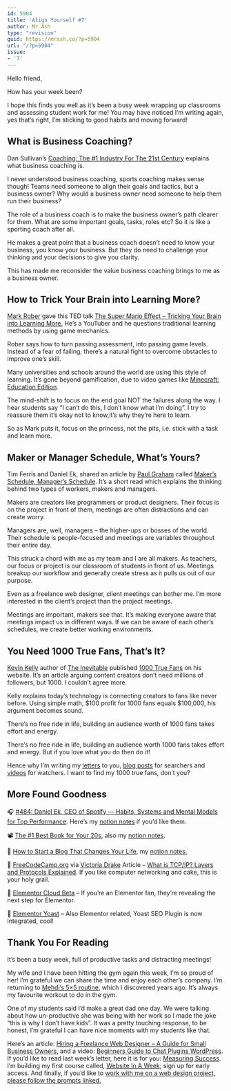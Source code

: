 ```yaml
---
id: 5904
title: 'Align Yourself #7'
author: Mr Ash
type: "revision"
guid: https://mrash.co/?p=5904
url: "/?p=5904"
issue:
- '7'
---
```


Hello friend,

How has your week been?

I hope this finds you well as it’s been a busy week wrapping up classrooms and assessing student work for me! You may have noticed I’m writing again, yes that’s right, I’m sticking to good habits and moving forward!

## **What is Business Coaching?**

Dan Sullivan’s [Coaching: The #1 Industry For The 21st Century](https://youtu.be/NI4jdeeMDvI) explains what business coaching is.

I never understood business coaching, sports coaching makes sense though! Teams need someone to align their goals and tactics, but a business owner? Why would a business owner need someone to help them run their business?

The role of a business coach is to make the business owner’s path clearer for them. What are some important goals, tasks, roles etc? So it is like a sporting coach after all.

He makes a great point that a business coach doesn’t need to know your business, you know your business. But they do need to challenge your thinking and your decisions to give you clarity.

This has made me reconsider the value business coaching brings to me as a business owner.

## **How to Trick Your Brain into Learning More?**

[Mark Rober](https://www.youtube.com/user/onemeeeliondollars) gave this TED talk [The Super Mario Effect – Tricking Your Brain into Learning More.](https://youtu.be/9vJRopau0g0) He’s a YouTuber and he questions traditional learning methods by using game mechanics.

Rober says how to turn passing assessment, into passing game levels. Instead of a fear of failing, there’s a natural fight to overcome obstacles to improve one’s skill.

Many universities and schools around the world are using this style of learning. It’s gone beyond gamification, due to video games like [Minecraft: Education Edition](https://education.minecraft.net/).

The mind-shift is to focus on the end goal NOT the failures along the way. I hear students say “I can’t do this, I don’t know what I’m doing”. I try to reassure them it’s okay not to know,it’s why they’re here to learn.

So as Mark puts it, focus on the princess, not the pits, i.e. stick with a task and learn more.

## **Maker or Manager Schedule, What’s Yours?**

Tim Ferris and Daniel Ek, shared an article by [Paul Graham](http://paulgraham.com/index.html) called [Maker’s Schedule, Manager’s Schedule](http://paulgraham.com/makersschedule.html). It’s a short read which explains the thinking behind two types of workers, makers and managers.

Makers are creators like programmers or product designers. Their focus is on the project in front of them, meetings are often distractions and can create worry.

Managers are, well, managers – the higher-ups or bosses of the world. Their schedule is people-focused and meetings are variables throughout their entire day.

This struck a chord with me as my team and I are all makers. As teachers, our focus or project is our classroom of students in front of us. Meetings breakup our workflow and generally create stress as it pulls us out of our purpose.

Even as a freelance web designer, client meetings can bother me. I’m more interested in the client’s project than the project meetings.

Meetings are important, makers see that. It’s making everyone aware that meetings impact us in different ways. If we can be aware of each other’s schedules, we create better working environments.

## **You Need 1000 True Fans, That’s It?**

[Kevin Kelly](https://kk.org/) author of [The Inevitable](https://en.wikipedia.org/wiki/The_Inevitable_(book)) published [1000 True Fans](https://kk.org/thetechnium/1000-true-fans/) on his website. It’s an article arguing content creators don’t need millions of followers, but 1000. I couldn’t agree more.

Kelly explains today’s technology is connecting creators to fans like never before. Using simple math, $100 profit for 1000 fans equals $100,000, his argument becomes sound.

There’s no free ride in life, building an audience worth of 1000 fans takes effort and energy.

There’s no free ride in life, building an audience worth 1000 fans takes effort and energy. But if you love what you do then do it!

Hence why I’m writing my [letters](https://mrash.co/letters/) to you, [blog posts](https://mrash.co/blog/) for searchers and [videos](https://www.youtube.com/channel/UCXsqs_wm5KIYdugoC5kHZrA) for watchers. I want to find my 1000 true fans, don’t you?

## **More Found Goodness**

🎧 [\#484: Daniel Ek, CEO of Spotify — Habits, Systems and Mental Models for Top Performance](https://tim.blog/2020/12/06/daniel-ek-transcript/). Here’s my [notion notes](https://www.notion.so/Spotify-Daniel-Ek-w-Tim-Ferris-1cc9346b1efc4aa480d5e72fc12957a9) if you’d like them.

📽 [The #1 Best Book for Your 20s](https://youtu.be/D7XfxvWbHv8), also my [notion notes](https://www.notion.so/The-1-Best-Book-for-Your-20s-79cd3f9004874e74a123cc778cbfeffa).

📝 [How to Start a Blog That Changes Your Life](https://www.nateliason.com/blog/start-a-blog), my [notion notes.](https://www.notion.so/How-to-Start-a-Blog-That-Changes-Your-Life-10ffa29ad7d146d0a945a62b36490943)

📝 [FreeCodeCamp.org](http://freecodecamp.org/) via [Victoria Drake](https://victoria.dev/) Article – [What is TCP/IP? Layers and Protocols Explained](https://www.freecodecamp.org/news/what-is-tcp-ip-layers-and-protocols-explained/). If you like computer networking and cake, this is your holy grail.

📝 [Elementor Cloud Beta](https://elementor.com/cloud/) – If you’re an Elementor fan, they’re revealing the next step for Elementor.

📝 [Elementor Yoast](https://elementor.com/blog/yoast-seo-integration/) – Also Elementor related, Yoast SEO Plugin is now integrated, cool!

## **Thank You For Reading**

It’s been a busy week, full of productive tasks and distracting meetings!

My wife and I have been hitting the gym again this week, I’m so proud of her! I’m grateful we can share the time and enjoy each other’s company. I’m returning to [Mehdi’s 5×5 routine](https://stronglifts.com/about/), which I discovered years ago. It’s always my favourite workout to do in the gym.

One of my students said I’d make a great dad one day. We were talking about how un-productive she was being with her work so I made the joke “this is why I don’t have kids”. It was a pretty touching response, to be honest, I’m grateful I can have nice moments with my students like that.

Here’s an article: [Hiring a Freelance Web Designer – A Guide for Small Business Owners](https://mrash.co/hiring-a-freelance-web-designer-a-guide-for-small-business-owners/), and a video: [Beginners Guide to Chat Plugins WordPress](https://www.youtube.com/watch?v=lrVsEN8ql8I&feature=youtu.be). If you’d like to read last week’s letter, here it is for you: [Measuring Success](https://mrash.co/letter/measuring-success/). I’m building my first course called, [Website In A Week](https://mrash.co/website-in-a-week-course/); sign up for early access. And finally, if you’d like to [work with me on a web design project, please follow the prompts linked.](http://links.mrash.co/work-with-me)
